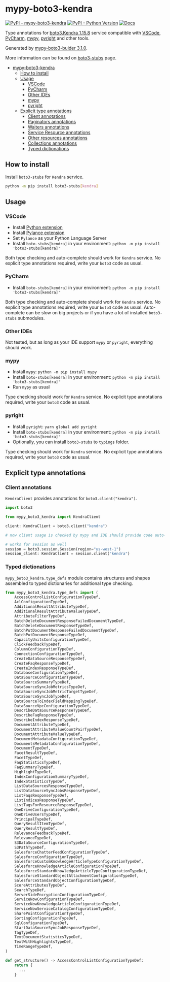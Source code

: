 # mypy-boto3-kendra

[![PyPI - mypy-boto3-kendra](https://img.shields.io/pypi/v/mypy-boto3-kendra.svg?color=blue)](https://pypi.org/project/mypy-boto3-kendra)
[![PyPI - Python Version](https://img.shields.io/pypi/pyversions/mypy-boto3-kendra.svg?color=blue)](https://pypi.org/project/mypy-boto3-kendra)
[![Docs](https://img.shields.io/readthedocs/mypy-boto3-builder.svg?color=blue)](https://mypy-boto3-builder.readthedocs.io/)

Type annotations for
[boto3.Kendra 1.15.8](https://boto3.amazonaws.com/v1/documentation/api/1.15.8/reference/services/kendra.html#Kendra) service
compatible with
[VSCode](https://code.visualstudio.com/),
[PyCharm](https://www.jetbrains.com/pycharm/),
[mypy](https://github.com/python/mypy),
[pyright](https://github.com/microsoft/pyright)
and other tools.

Generated by [mypy-boto3-buider 3.1.0](https://github.com/vemel/mypy_boto3_builder).

More information can be found on [boto3-stubs](https://pypi.org/project/boto3-stubs/) page.

- [mypy-boto3-kendra](#mypy-boto3-kendra)
  - [How to install](#how-to-install)
  - [Usage](#usage)
    - [VSCode](#vscode)
    - [PyCharm](#pycharm)
    - [Other IDEs](#other-ides)
    - [mypy](#mypy)
    - [pyright](#pyright)
  - [Explicit type annotations](#explicit-type-annotations)
    - [Client annotations](#client-annotations)
    - [Paginators annotations](#paginators-annotations)
    - [Waiters annotations](#waiters-annotations)
    - [Service Resource annotations](#service-resource-annotations)
    - [Other resources annotations](#other-resources-annotations)
    - [Collections annotations](#collections-annotations)
    - [Typed dictionations](#typed-dictionations)

## How to install

Install `boto3-stubs` for `Kendra` service.

```bash
python -m pip install boto3-stubs[kendra]
```

## Usage

### VSCode

- Install [Python extension](https://marketplace.visualstudio.com/items?itemName=ms-python.python)
- Install [Pylance extension](https://marketplace.visualstudio.com/items?itemName=ms-python.vscode-pylance)
- Set `Pylance` as your Python Language Server
- Install `boto-stubs[kendra]` in your environment: `python -m pip install 'boto3-stubs[kendra]'`

Both type checking and auto-complete should work for `Kendra` service.
No explicit type annotations required, write your `boto3` code as usual.

### PyCharm

- Install `boto-stubs[kendra]` in your environment: `python -m pip install 'boto3-stubs[kendra]'`

Both type checking and auto-complete should work for `Kendra` service.
No explicit type annotations required, write your `boto3` code as usual.
Auto-complete can be slow on big projects or if you have a lot of installed `boto3-stubs` submodules.

### Other IDEs

Not tested, but as long as your IDE support `mypy` or `pyright`, everything should work.

### mypy

- Install `mypy`: `python -m pip install mypy`
- Install `boto-stubs[kendra]` in your environment: `python -m pip install 'boto3-stubs[kendra]'`
- Run `mypy` as usual

Type checking should work for `Kendra` service.
No explicit type annotations required, write your `boto3` code as usual.

### pyright

- Install `pyright`: `yarn global add pyright`
- Install `boto-stubs[kendra]` in your environment: `python -m pip install 'boto3-stubs[kendra]'`
- Optionally, you can install `boto3-stubs` to `typings` folder.

Type checking should work for `Kendra` service.
No explicit type annotations required, write your `boto3` code as usual.

## Explicit type annotations

### Client annotations

`KendraClient` provides annotations for `boto3.client("kendra")`.

```python
import boto3

from mypy_boto3_kendra import KendraClient

client: KendraClient = boto3.client("kendra")

# now client usage is checked by mypy and IDE should provide code auto-complete

# works for session as well
session = boto3.session.Session(region="us-west-1")
session_client: KendraClient = session.client("kendra")
```








### Typed dictionations

`mypy_boto3_kendra.type_defs` module contains structures and shapes assembled
to typed dictionaries for additional type checking.

```python
from mypy_boto3_kendra.type_defs import (
    AccessControlListConfigurationTypeDef,
    AclConfigurationTypeDef,
    AdditionalResultAttributeTypeDef,
    AdditionalResultAttributeValueTypeDef,
    AttributeFilterTypeDef,
    BatchDeleteDocumentResponseFailedDocumentTypeDef,
    BatchDeleteDocumentResponseTypeDef,
    BatchPutDocumentResponseFailedDocumentTypeDef,
    BatchPutDocumentResponseTypeDef,
    CapacityUnitsConfigurationTypeDef,
    ClickFeedbackTypeDef,
    ColumnConfigurationTypeDef,
    ConnectionConfigurationTypeDef,
    CreateDataSourceResponseTypeDef,
    CreateFaqResponseTypeDef,
    CreateIndexResponseTypeDef,
    DatabaseConfigurationTypeDef,
    DataSourceConfigurationTypeDef,
    DataSourceSummaryTypeDef,
    DataSourceSyncJobMetricsTypeDef,
    DataSourceSyncJobMetricTargetTypeDef,
    DataSourceSyncJobTypeDef,
    DataSourceToIndexFieldMappingTypeDef,
    DataSourceVpcConfigurationTypeDef,
    DescribeDataSourceResponseTypeDef,
    DescribeFaqResponseTypeDef,
    DescribeIndexResponseTypeDef,
    DocumentAttributeTypeDef,
    DocumentAttributeValueCountPairTypeDef,
    DocumentAttributeValueTypeDef,
    DocumentMetadataConfigurationTypeDef,
    DocumentsMetadataConfigurationTypeDef,
    DocumentTypeDef,
    FacetResultTypeDef,
    FacetTypeDef,
    FaqStatisticsTypeDef,
    FaqSummaryTypeDef,
    HighlightTypeDef,
    IndexConfigurationSummaryTypeDef,
    IndexStatisticsTypeDef,
    ListDataSourcesResponseTypeDef,
    ListDataSourceSyncJobsResponseTypeDef,
    ListFaqsResponseTypeDef,
    ListIndicesResponseTypeDef,
    ListTagsForResourceResponseTypeDef,
    OneDriveConfigurationTypeDef,
    OneDriveUsersTypeDef,
    PrincipalTypeDef,
    QueryResultItemTypeDef,
    QueryResultTypeDef,
    RelevanceFeedbackTypeDef,
    RelevanceTypeDef,
    S3DataSourceConfigurationTypeDef,
    S3PathTypeDef,
    SalesforceChatterFeedConfigurationTypeDef,
    SalesforceConfigurationTypeDef,
    SalesforceCustomKnowledgeArticleTypeConfigurationTypeDef,
    SalesforceKnowledgeArticleConfigurationTypeDef,
    SalesforceStandardKnowledgeArticleTypeConfigurationTypeDef,
    SalesforceStandardObjectAttachmentConfigurationTypeDef,
    SalesforceStandardObjectConfigurationTypeDef,
    ScoreAttributesTypeDef,
    SearchTypeDef,
    ServerSideEncryptionConfigurationTypeDef,
    ServiceNowConfigurationTypeDef,
    ServiceNowKnowledgeArticleConfigurationTypeDef,
    ServiceNowServiceCatalogConfigurationTypeDef,
    SharePointConfigurationTypeDef,
    SortingConfigurationTypeDef,
    SqlConfigurationTypeDef,
    StartDataSourceSyncJobResponseTypeDef,
    TagTypeDef,
    TextDocumentStatisticsTypeDef,
    TextWithHighlightsTypeDef,
    TimeRangeTypeDef,
)

def get_structure() -> AccessControlListConfigurationTypeDef:
    return {
      ...
    }
```
